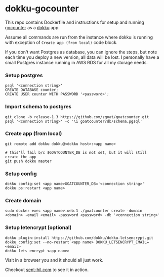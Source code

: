 # dokku-gocounter

This repo contains Dockerfile and instructions for setup and running [gocounter](https://github.com/zgoat/goatcounter) as a [dokku](http://dokku.viewdocs.io/dokku/) app.

Assume all commands are run from the instance where dokku is running with exception of `Create app (from local)` code block.

If you don't want Postgres as database, you can ignore the steps, but note each time you deploy a new version, all data will be lost. I personally have a small Postgres instance running in AWS RDS for all my storage needs.

### Setup postgres

```
psql '<connection string>'
CREATE DATABASE counter;
CREATE USER counter WITH PASSWORD '<password>';
```

### Import schema to postgres

```
git clone -b release-1.3 https://github.com/zgoat/goatcounter.git
psql '<connection string>' -c '\i goatcounter/db/schema.pgsql'
```

### Create app (from local)

```
git remote add dokku dokku@<dokku host>:<app name>

# this'll fail b/c $GOATCOUNTER_DB is not set, but it will still create the app
git push dokku master
```

### Setup config

```
dokku config:set <app name>GOATCOUNTER_DB='<connection string>'
dokku ps:restart <app name>
```

### Create domain

```
sudo docker exec <app name>.web.1 ./goatcounter create -domain <domain> -email <email> -password <password> -db '<connection string>'
```

### Setup letencrypt (optional)

```
dokku plugin:install https://github.com/dokku/dokku-letsencrypt.git
dokku config:set --no-restart <app name> DOKKU_LETSENCRYPT_EMAIL=<email>
dokku lets encrypt <app name>
```

Visit <domain> in a browser you and it should all just work.

Checkout [sent-hil.com](https://sent-hil.com) to see it in action.
